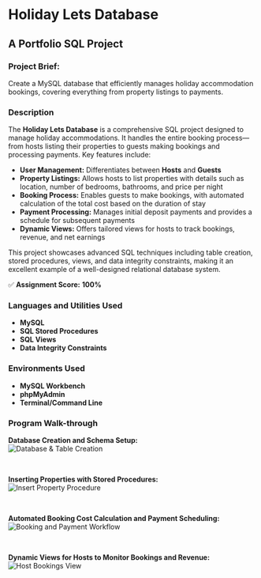 # Holiday Lets Database
## A Portfolio SQL Project

### Project Brief:
Create a MySQL database that efficiently manages holiday accommodation bookings, covering everything from property listings to payments.

### Description

The **Holiday Lets Database** is a comprehensive SQL project designed to manage holiday accommodations. It handles the entire booking process—from hosts listing their properties to guests making bookings and processing payments. Key features include:

- **User Management:** Differentiates between **Hosts** and **Guests**
- **Property Listings:** Allows hosts to list properties with details such as location, number of bedrooms, bathrooms, and price per night
- **Booking Process:** Enables guests to make bookings, with automated calculation of the total cost based on the duration of stay
- **Payment Processing:** Manages initial deposit payments and provides a schedule for subsequent payments
- **Dynamic Views:** Offers tailored views for hosts to track bookings, revenue, and net earnings

This project showcases advanced SQL techniques including table creation, stored procedures, views, and data integrity constraints, making it an excellent example of a well-designed relational database system.

✅ **Assignment Score:** **100%**

### Languages and Utilities Used

- **MySQL**
- **SQL Stored Procedures**
- **SQL Views**
- **Data Integrity Constraints**

### Environments Used

- **MySQL Workbench**
- **phpMyAdmin**
- **Terminal/Command Line**

### Program Walk-through

**Database Creation and Schema Setup:**  
![Database & Table Creation](https://i.imgur.com/vmsIn6v.png)

<br />

**Inserting Properties with Stored Procedures:**  
![Insert Property Procedure](https://i.imgur.com/IeWzlPs.png)

<br />

**Automated Booking Cost Calculation and Payment Scheduling:**  
![Booking and Payment Workflow](https://i.imgur.com/hvsSp9g.png)

<br />

**Dynamic Views for Hosts to Monitor Bookings and Revenue:**  
![Host Bookings View](https://i.imgur.com/5RJ3dfo.png)
